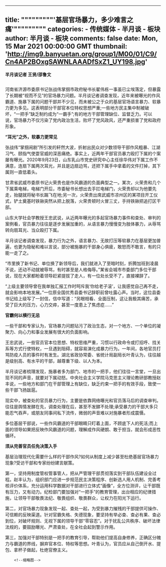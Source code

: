 
---
title: """""""""'基层官场暴力，多少难言之痛'"""""""""
categories: 
    - 传统媒体
    - 半月谈 - 板块
author: 半月谈 - 板块
comments: false
date: Mon, 15 Mar 2021 00:00:00 GMT
thumbnail: 'http://img9.banyuetan.org/group1/M00/01/C9/Cn4AP2BOxgSAWNLAAADfSxZ1_UY198.jpg'
---

<div>   
<p><strong>半月谈记者 王贤/邵鲁文</strong></p>
  <p style="text-align: center;"><strong><img src="http://img9.banyuetan.org/group1/M00/01/C9/Cn4AP2BOxgSAWNLAAADfSxZ1_UY198.jpg" title alt referrerpolicy="no-referrer"></strong></p>
  <p>河南省济源市委原书记张战伟掌掴市政府秘书长翟伟栋一事虽已尘埃落定，但暴露了长期被“视而不见”的官场暴力问题。半月谈记者调查发现，近年来被曝光的作风霸道、施暴下属的问题干部并不少见，而未被公之于众的基层官场语言暴力、软暴力更为多见。这表明部分干部官本位特权思想严重;一些地方民主集中制被破坏，“一把手”缺乏制约成为“一霸手”;有的地方干部管理缺位、监督乏力。可以说，官场暴力不仅污染了党内政治生活，败坏了党风政风，还严重损害了党和政府形象。</p>
  <p><strong>“耳光”之外，软暴力更常见</strong></p>
  <p>张战伟“掌掴闹剧”所引发的轩然大波，折射出民众对少数领导干部作风粗暴、江湖习气、颐指气使耍官威的深恶痛绝。事实上，近两年干部官员暴力殴打下属的个案屡有曝光。2020年9月23日，山东乳山市党史研究中心主任徐华伟对下属工作不满意，连扇下属两次耳光，并且是边扇边骂，还把下属手中拿着的文件打掉，其下属则一直低着头。</p>
  <p>甘肃省武威市委原书记火荣贵也是作风霸道的负面典型之一。某次，火荣贵和几个下属乘电梯，电梯门开后，市委秘书长想出去手拦电梯门，火荣贵却以为他要先走，抬腿就将秘书长踹飞在地;另一次，火荣贵出席武威市凉州区的某项目开工仪式，铲土奠基时铁锹突然从把上脱落，火荣贵顿时火冒三丈，手持铁锹把追打区干部。</p>
  <p>山东大学社会学教授王忠武说，从近两年曝光的多起官场暴力事件和查处、审判的案例看，官员暴力往往是逐步发展加重的，从语言暴力慢慢变为肢体暴力，从辱骂转向扇耳光、当众殴打下属。</p>
  <p>半月谈记者调查发现，暴力行为之外，语言暴力、无故打压等软暴力在基层更加普遍，也更为隐秘和难以言说，部分被施暴的干部身心俱疲，敢怒而不敢言，有的只能一走了之。</p>
  <p>“市里换了新书记、单位换了新领导后，我们就进入了至暗时刻，折腾加班到凌晨不说，还动不动就被辱骂，有时甚至是人格侮辱。”某省会城市市委部门多位干部说，现在大家都盼着领导赶紧提拔了走人，有一位处长受不了，直接裸辞了。</p>
  <p>“上级主要领导曾在我单独汇报工作时呵斥我‘你给老子滚’，让我感觉自己再不走，就会影响本地发展。”一位原全国优秀县委书记辞职前曾吐露心声。当时，这位县委书记给上级写了一封信，信中写道：“另眼相看、全面压制，这让我极其痛苦，承受了巨大的压力，心力交瘁，甚至一度患上了焦虑症……”</p>
  <p><strong>官霸何以横行无忌</strong></p>
  <p>一些干部和专家认为，官场暴力问题玷污了政治生态，对一个地方、一个单位的凝聚力、向心力和事业发展有很大的负面影响。</p>
  <p>王忠武说，一些官员官本位思想、特权思维严重，习惯以行政命令或打招呼、找关系等方式行使特权，一旦遇到阻碍，就容易演化成暴力行为。一年间，各地官员打骂防疫人员的事件时有发生。湖北省政协常委、省统计局副局长叶青认为，往往越是级别高、有水平的干部，越尊重下级、以人为本。</p>
  <p>半月谈记者梳理发现，施暴者多为部门、地市的一把手，他们往往一言堂，一旦出现不同的声音，就要对下属动怒。中央社会主义学院马克思主义理论教研部教授赵丰说，一些地方和部门在干部管理上有缺位，缺乏约束一把手的有效手段，致使一些干部飞扬跋扈。</p>
  <p>现实中，被查处的官员暴力行为，主要是依靠网络曝光和官员落马后的调查审判。往往是舆情发酵在先，调查处理在后，甚至不发酵不处理;承受暴力的干部大多只能忍气吞声，或朋友同事间私下流传，微弱的声音难以对施暴者形成震慑。</p>
  <p>多位基层干部说，一些作风霸道的干部眼睛只盯着上面，不顾底下人的死活;而上面的领导如果把反映作风霸道的问题，理解成作风硬朗、敢于担当，就会形成恶性循环。</p>
  <p><strong>须从完善官员任免决策入手</strong></p>
  <p>基层治理现代化需要什么样的干部作风?如何从制度上减少甚至杜绝基层官场暴力现象?受访干部和专家纷纷建言献策。</p>
  <p>第一，坚持用制度管权管事管人，把从严管理干部贯彻落实到干部队伍建设全过程。赵丰认为，组织部门应进一步规范民主决策程序、创新选人用人机制、完善考核评价体系，充分运用科学数据对干部进行立体式“画像”，全方位测评，让干部既有压力，又有动力。纪检部门要加强对“一把手”的教育管理，出台相应的纪律措施，让领导干部敬畏法纪、敬畏组织、敬畏群众，让权力在阳光下运行。</p>
  <p>第二，对官场暴力现象发现一起、查处一起，为受到暴力摧残的干部提供可操作、可信赖的反映渠道。针对官霸失格、失德现象，要坚持有举必查、查必有果、查必到位，对破坏规则、无视下属的领导干部“零容忍”。对于扰乱公共秩序、破坏法律法规的，要鼓励曝光、严肃查处，在全社会起到警示作用。</p>
  <p>第三，加强对干部特别是一把手的教育引导，帮助他们提高自身修养，正确区分魄力与霸道的界线，摒弃官本位、特权等思想。叶青认为，官员应从自己倒开水、提包、拿杯子做起，杜绝官僚主义。</p>
  <p></p>
 
        <!--缩略图-->
              
</div>
            